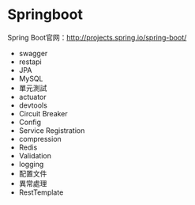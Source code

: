 # Springboot

Spring Boot官网：http://projects.spring.io/spring-boot/

* swagger
* restapi
* JPA
* MySQL
* 單元測試
* actuator
* devtools
* Circuit Breaker
* Config
* Service Registration
* compression
* Redis
* Validation
* logging
* 配置文件
* 異常處理
* RestTemplate


